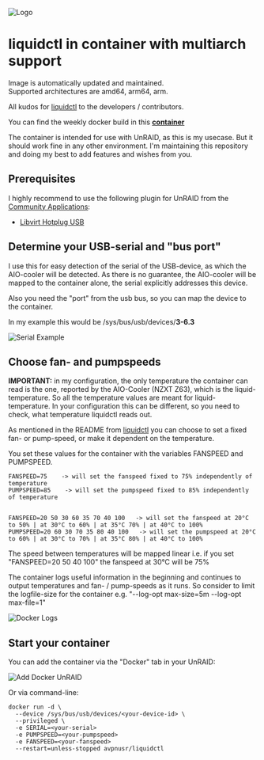 ![Logo](https://github.com/avpnusr/liquidctl-docker/blob/master/img/LiquidCTL-icon.png?raw=true)

**liquidctl in container with multiarch support**
===

Image is automatically updated and maintained.  
Supported architectures are amd64, arm64, arm.

All kudos for [liquidctl](https://github.com/liquidctl/liquidctl) to the developers / contributors.

You can find the weekly docker build in this **[container](https://hub.docker.com/r/avpnusr/liquidctl)**

The container is intended for use with UnRAID, as this is my usecase. But it should work fine in any other environment.
I'm maintaining this repository and doing my best to add features and wishes from you.

Prerequisites
----

I highly recommend to use the following plugin for UnRAID from the [Community Applications](https://forums.unraid.net/topic/38582-plug-in-community-applications/):
- [Libvirt Hotplug USB](https://forums.unraid.net/topic/70001-libvirt-hot-plugin-usb-usb-hot-plugin-for-vms/?tab=comments#comment-640678)

Determine your USB-serial and "bus port"
---

I use this for easy detection of the serial of the USB-device, as which the AIO-cooler will be detected.
As there is no guarantee, the AIO-cooler will be mapped to the container alone, the serial explicitly addresses this device.

Also you need the "port" from the usb bus, so you can map the device to the container.

In my example this would be /sys/bus/usb/devices/**3-6.3**

![Serial Example](https://github.com/avpnusr/liquidctl-docker/blob/master/img/usb_serial.png?raw=true)

Choose fan- and pumpspeeds
---

**IMPORTANT:** in my configuration, the only temperature the container can read is the one, reported by the AIO-Cooler (NZXT Z63), which is the liquid-temperature. So all the temperature values are meant for liquid-temperature. In your configuration this can be different, so you need to check, what temperature liquidctl reads out.

As mentioned in the README from [liquidctl](https://github.com/liquidctl/liquidctl#automation-and-running-at-boot) you can choose to set a fixed fan- or pump-speed, or make it dependent on the temperature. 

You set these values for the container with the variables FANSPEED and PUMPSPEED.

````
FANSPEED=75    -> will set the fanspeed fixed to 75% independently of temperature
PUMPSPEED=85    -> will set the pumpspeed fixed to 85% independently of temperature


FANSPEED=20 50 30 60 35 70 40 100   -> will set the fanspeed at 20°C to 50% | at 30°C to 60% | at 35°C 70% | at 40°C to 100%
PUMPSPEED=20 60 30 70 35 80 40 100   -> will set the pumpspeed at 20°C to 60% | at 30°C to 70% | at 35°C 80% | at 40°C to 100%
````

The speed between temperatures will be mapped linear i.e. if you set "FANSPEED=20 50 40 100" the fanspeed at 30°C will be 75% 

The container logs useful information in the beginning and continues to output temperatures and fan- / pump-speeds as it runs. So consider to limit the logfile-size for the container e.g. "--log-opt max-size=5m --log-opt max-file=1" 

![Docker Logs](https://github.com/avpnusr/liquidctl-docker/blob/master/img/docker_logs.png?raw=true)

Start your container
-----

You can add the container via the "Docker" tab in your UnRAID:

![Add Docker UnRAID](https://github.com/avpnusr/liquidctl-docker/blob/master/img/add_container_unraid.PNG?raw=true)

Or via command-line:

````
docker run -d \
  --device /sys/bus/usb/devices/<your-device-id> \
  --privileged \
  -e SERIAL=<your-serial>
  -e PUMPSPEED=<your-pumpspeed>
  -e FANSPEED=<your-fanspeed>
  --restart=unless-stopped avpnusr/liquidctl
